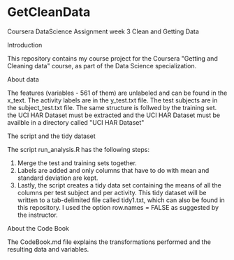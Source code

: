 GetCleanData
============

Coursera DataScience Assignment week 3 Clean and Getting Data

Introduction

This repository contains my course project for the Coursera "Getting and Cleaning data" course, as part of the Data Science specialization. 

About data

The features (variables - 561 of them) are unlabeled and can be found in the x_text. The activity labels are in the y_test.txt file. The test subjects are in the subject_test.txt file. The same structure is follwed by the training set.
the UCI HAR Dataset must be extracted and the UCI HAR Dataset must be availble in a directory called "UCI HAR Dataset"

The script and the tidy dataset

The script run_analysis.R has the following steps:

1. Merge the test and training sets together. 
2. Labels are added and only columns that have to do with mean and standard deviation are kept.
3. Lastly, the script creates a tidy data set containing the means of all the columns per test subject and per activity. This tidy dataset will be written to a tab-delimited file called tidy1.txt, which can also be found in this repository. I used the option row.names = FALSE as suggested by the instructor.

About the Code Book

The CodeBook.md file explains the transformations performed and the resulting data and variables.
